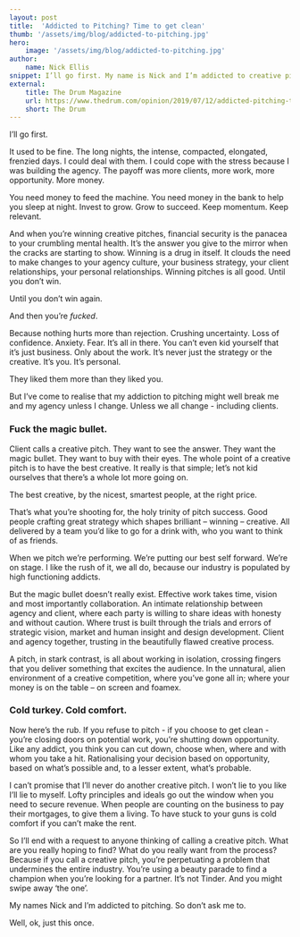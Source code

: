 ```yaml
---
layout: post
title:  'Addicted to Pitching? Time to get clean'
thumb: '/assets/img/blog/addicted-to-pitching.jpg'
hero: 
    image: '/assets/img/blog/addicted-to-pitching.jpg'
author: 
    name: Nick Ellis
snippet: I’ll go first. My name is Nick and I’m addicted to creative pitching.
external:
    title: The Drum Magazine
    url: https://www.thedrum.com/opinion/2019/07/12/addicted-pitching-time-get-clean
    short: The Drum
---
```


I’ll go first.

It used to be fine. The long nights, the intense, compacted, elongated, frenzied days. I could deal with them. I could 
cope with the stress because I was building the agency. The payoff was more clients, more work, more opportunity. More 
money.

You need money to feed the machine. You need money in the bank to help you sleep at night. Invest to grow. Grow to 
succeed. Keep momentum. Keep relevant.

And when you’re winning creative pitches, financial security is the panacea to your crumbling mental health. It’s the 
answer you give to the mirror when the cracks are starting to show. Winning is a drug in itself. It clouds the need to 
make changes to your agency culture, your business strategy, your client relationships, your personal relationships. 
Winning pitches is all good. Until you don’t win.

Until you don’t win again.

And then you’re _fucked_.

Because nothing hurts more than rejection. Crushing uncertainty. Loss of confidence. Anxiety. Fear. It’s all in there. 
You can’t even kid yourself that it’s just business. Only about the work. It’s never just the strategy or the creative. 
It’s you. It’s personal.

They liked them more than they liked you.

But I’ve come to realise that my addiction to pitching might well break me and my agency unless I change. Unless we all 
change - including clients.

### Fuck the magic bullet.

Client calls a creative pitch. They want to see the answer. They want the magic bullet. They want to buy with their 
eyes. The whole point of a creative pitch is to have the best creative. It really is that simple; let’s not kid 
ourselves that there’s a whole lot more going on.

The best creative, by the nicest, smartest people, at the right price.

That’s what you’re shooting for, the holy trinity of pitch success. Good people crafting great strategy which shapes 
brilliant – winning – creative. All delivered by a team you’d like to go for a drink with, who you want to think of as 
friends.

When we pitch we’re performing. We’re putting our best self forward. We’re on stage. I like the rush of it, we all do, 
because our industry is populated by high functioning addicts.

But the magic bullet doesn’t really exist. Effective work takes time, vision and most importantly collaboration. An 
intimate relationship between agency and client, where each party is willing to share ideas with honesty and without 
caution. Where trust is built through the trials and errors of strategic vision, market and human insight and design 
development. Client and agency together, trusting in the beautifully flawed creative process.

A pitch, in stark contrast, is all about working in isolation, crossing fingers that you deliver something that excites 
the audience. In the unnatural, alien environment of a creative competition, where you’ve gone all in; where your money 
is on the table – on screen and foamex.

### Cold turkey. Cold comfort.

Now here’s the rub. If you refuse to pitch - if you choose to get clean - you’re closing doors on potential work, you’re 
shutting down opportunity. Like any addict, you think you can cut down, choose when, where and with whom you take a hit. 
Rationalising your decision based on opportunity, based on what’s possible and, to a lesser extent, what’s probable.

I can’t promise that I’ll never do another creative pitch. I won’t lie to you like I’ll lie to myself. Lofty principles 
and ideals go out the window when you need to secure revenue. When people are counting on the business to pay their 
mortgages, to give them a living. To have stuck to your guns is cold comfort if you can’t make the rent.

So I’ll end with a request to anyone thinking of calling a creative pitch. What are you really hoping to find? What do 
you really want from the process? Because if you call a creative pitch, you’re perpetuating a problem that undermines 
the entire industry. You’re using a beauty parade to find a champion when you’re looking for a partner. It’s not Tinder. 
And you might swipe away ‘the one’.

My names Nick and I’m addicted to pitching. So don’t ask me to.

Well, ok, just this once.